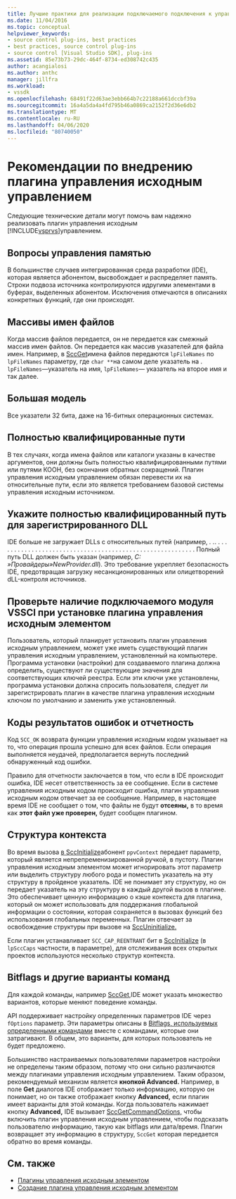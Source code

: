 ```yaml
---
title: Лучшие практики для реализации подключаемого подключения к управлению исходным элементом (ru) Документы Майкрософт
ms.date: 11/04/2016
ms.topic: conceptual
helpviewer_keywords:
- source control plug-ins, best practices
- best practices, source control plug-ins
- source control [Visual Studio SDK], plug-ins
ms.assetid: 85e73b73-29dc-464f-8734-ed308742c435
author: acangialosi
ms.author: anthc
manager: jillfra
ms.workload:
- vssdk
ms.openlocfilehash: 68491f22d63ae3ebb664b7c22188a661dccbf39a
ms.sourcegitcommit: 16a4a5da4a4fd795b46a0869ca2152f2d36e6db2
ms.translationtype: MT
ms.contentlocale: ru-RU
ms.lasthandoff: 04/06/2020
ms.locfileid: "80740050"
---
```

# <a name="best-practices-for-implementing-a-source-control-plug-in"></a>Рекомендации по внедрению плагина управления исходным управлением
Следующие технические детали могут помочь вам надежно реализовать плагин управления исходным [!INCLUDE[vsprvs](../code-quality/includes/vsprvs_md.md)]управлением.

## <a name="memory-management-issues"></a>Вопросы управления памятью
 В большинстве случаев интегрированная среда разработки (IDE), которая является абонентом, высвобождает и распределяет память. Строки подвоза источника контролируются идругими элементами в буферах, выделенных абонентом. Исключения отмечаются в описаниях конкретных функций, где они происходят.

## <a name="arrays-of-file-names"></a>Массивы имен файлов
 Когда массив файлов передается, он не передается как смежный массив имен файлов. Он передается как массив указателей для файла имен. Например, в [SccGet](../extensibility/sccget-function.md)имена файлов передаются `lpFileNames` по `lpFileNames` параметру, где `char **`на самом деле указатель на . `lpFileNames`—указатель на имя, `lpFileNames`— указатель на второе имя и так далее.

## <a name="large-model"></a>Большая модель
 Все указатели 32 бита, даже на 16-битных операционных системах.

## <a name="fully-qualified-paths"></a>Полностью квалифицированные пути
 В тех случаях, когда имена файлов или каталоги указаны в качестве аргументов, они должны быть полностью квалифицированными путями или путями КООН, без окончания обратных сокращений. Плагин управления исходным управлением обязан перевести их на относительные пути, если это является требованием базовой системы управления исходным источником.

## <a name="specify-a-fully-qualified-path-for-the-registered-dll"></a>Укажите полностью квалифицированный путь для зарегистрированного DLL
 IDE больше не загружает DLLs с относительных путей (например, *. .*. . . . . . . . . . . . . . . . . . . . . . . . . . . . . . . . . . . . . . . . . . . . . . . . . . . . . . . . . . Полный путь DLL должен быть указан (например, *C: »Провайдеры»NewProvider.dll*). Это требование укрепляет безопасность IDE, предотвращая загрузку несанкционированных или олицетворений dLL-контроля источников.

## <a name="check-for-an-existing-vssci-plug-in-when-you-install-your-source-control-plug-in"></a>Проверьте наличие подключаемого модуля VSSCI при установке плагина управления исходным элементом
 Пользователь, который планирует установить плагин управления исходным управлением, может уже иметь существующий плагин управления исходным управлением, установленный на компьютере. Программа установки (настройки) для создаваемого плагина должна определить, существуют ли существующие значения для соответствующих ключей реестра. Если эти ключи уже установлены, программа установки должна спросить пользователя, следует ли зарегистрировать плагин в качестве плагина управления исходным ключом по умолчанию и заменить уже установленный.

## <a name="error-result-codes-and-reporting"></a>Коды результатов ошибок и отчетность
 Код `SCC_OK` возврата функции управления исходным кодом указывает на то, что операция прошла успешно для всех файлов. Если операция выполняется неудачей, предполагается вернуть последний обнаруженный код ошибки.

 Правило для отчетности заключается в том, что если в IDE происходит ошибка, IDE несет ответственность за ее сообщение. Если в системе управления исходным кодом происходит ошибка, плагин управления исходным кодом отвечает за ее сообщение. Например, в настоящее время IDE не сообщает о том, что файлы не будут **отсеяны,** в то время как **этот файл уже проверен,** будет сообщен плагином.

## <a name="the-context-structure"></a>Структура контекста
 Во время вызова [в SccInitialize](../extensibility/sccinitialize-function.md)абонент `ppvContext` передает параметр, который является непрепременизированной ручкой, в пустоту. Плагин управления исходным элементом может игнорировать этот параметр или выделить структуру любого рода и поместить указатель на эту структуру в пройденое указатель. IDE не понимает эту структуру, но он передает указатель на эту структуру в каждый другой вызов в плагине. Это обеспечивает ценную информацию о кэше контекста для плагина, который он может использовать для поддержания глобальной информации о состоянии, которая сохраняется в вызовах функций без использования глобальных переменных. Плагин отвечает за освобождение структуры при вызове на [SccUninitialize.](../extensibility/sccuninitialize-function.md)

 Если плагин устанавливает `SCC_CAP_REENTRANT` бит в [SccInitialize](../extensibility/sccinitialize-function.md) (в `lpSccCaps` частности, в параметре), для отслеживания всех открытых проектов используются несколько структур контекста.

## <a name="bitflags-and-other-command-options"></a>Bitflags и другие варианты команд
 Для каждой команды, например [SccGet,](../extensibility/sccget-function.md)IDE может указать множество вариантов, которые меняют поведение команды.

 API поддерживает настройку определенных параметров IDE через `fOptions` параметр. Эти параметры описаны в [Bitflags, используемых определенными командами](../extensibility/bitflags-used-by-specific-commands.md) вместе с командами, которые они затрагивают. В общем, это варианты, для которых пользователь не будет предложено.

 Большинство настраиваемых пользователями параметров настройки не определены таким образом, потому что они сильно различаются между плагинами управления исходным управлением. Таким образом, рекомендуемый механизм является **кнопкой Advanced.** Например, в поле **Get** диалогов IDE отображает только информацию, которую он понимает, но он также отображает кнопку **Advanced,** если плагин имеет варианты для этой команды. Когда пользователь нажимает кнопку **Advanced,** IDE вызывает [SccGetCommandOptions,](../extensibility/sccgetcommandoptions-function.md) чтобы включить плагин управления исходным управлением, чтобы подсказать пользователю информацию, такую как bitflags или дата/время. Плагин возвращает эту информацию в структуру, `SccGet` которая передается обратно во время команды.

## <a name="see-also"></a>См. также
- [Плагины управления исходным элементом](../extensibility/source-control-plug-ins.md)
- [Создание плагина управления исходным элементом](../extensibility/internals/creating-a-source-control-plug-in.md)
